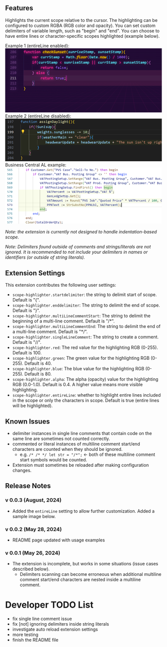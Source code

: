 
## Features
Highlights the current scope relative to the cursor. 
The highlighting can be configured to custom RGBA (RGB color and opacity).
You can set custom delimiters of variable length, such as "begin" and "end".
You can choose to have entire lines or character-specific scopes highlighted (example below).

Example 1 (entireLine enabled):
![Example 1](images/Example1.PNG)
Example 2 (entireLine disabled):
![Example 2](images/Example2.PNG)
Business Central AL example:
![Example 3](images/Example3.png)

*Note: the extension is currently not designed to handle indentation-based scope.*

*Note: Delimiters found outside of comments and strings/literals are not ignored. It is recommended to not include your delimiters in names or identifiers (or outside of string literals).*

## Extension Settings
This extension contributes the following user settings:

* `scope-highlighter.startdelimiter`: the string to delimit start of scope. Default is "{".
* `scope-highlighter.enddelimiter`: The string to delimit the end of scope. Default is "}".
* `scope-highlighter.multiLineCommentStart`: The string to delimit the beginning of a multi-line comment. Default is "/*".
* `scope-highlighter.multiLineCommentEnd`: The string to delimit the end of a multi-line comment. Default is "*/".
* `scope-highlighter.singleLineComment`: The string to create a comment. Default is "//".
* `scope-highlighter.red`: The red value for the highlighting RGB (0-255). Default is 100.
* `scope-highlighter.green`: The green value for the highlighting RGB (0-255). Default is 40.
* `scope-highlighter.blue`: The blue value for the highlighting RGB (0-255). Default is 80.
* `scope-highlighter.alpha`: The alpha (opacity) value for the highlighting RGB (0.0-1.0). Default is 0.4. A higher value means more visible highlighting.
* `scope-highlighter.entireLine`: whether to highlight entire lines included in the scope or only the characters in scope. Default is true (entire lines will be highlighted).

## Known Issues
- delimiter instances in single line comments that contain code on the same line are sometimes not counted correctly.
- commented or literal instances of multiline comment start/end characters are counted when they should be ignored. 
  - e.g. ```/* /* */ let str = "/*";```  <- both of these multiline comment start symbols would be counted. 
- Extension must sometimes be reloaded after making configuration changes.

## Release Notes
### v 0.0.3 (August, 2024)
* Added the ```entireLine``` setting to allow further customization. Added a sample image below.

### v 0.0.2 (May 28, 2024)
* README page updated with usage examples
### v 0.0.1 (May 26, 2024)
* The extension is incomplete, but works in some situations (issue cases described below).
  * Delimiters scanning can become erroneous when additional multiline comment start/end characters are nested inside a multiline comment.   


# Developer TODO List
- fix single line comment issue
- fix [not] ignoring delimiters inside string literals
- investigate auto reload extension settings
- more testing
- finish the README file